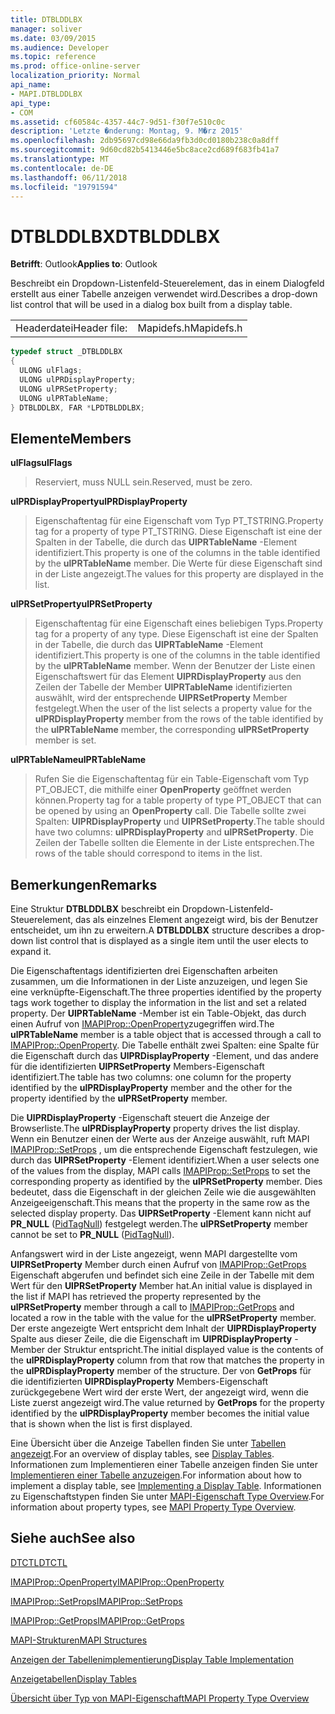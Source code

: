 ```yaml
---
title: DTBLDDLBX
manager: soliver
ms.date: 03/09/2015
ms.audience: Developer
ms.topic: reference
ms.prod: office-online-server
localization_priority: Normal
api_name:
- MAPI.DTBLDDLBX
api_type:
- COM
ms.assetid: cf60584c-4357-44c7-9d51-f30f7e510c0c
description: 'Letzte �nderung: Montag, 9. M�rz 2015'
ms.openlocfilehash: 2db95697cd98e66da9fb3d0cd0180b238c0a8dff
ms.sourcegitcommit: 9d60cd82b5413446e5bc8ace2cd689f683fb41a7
ms.translationtype: MT
ms.contentlocale: de-DE
ms.lasthandoff: 06/11/2018
ms.locfileid: "19791594"
---
```

# <a name="dtblddlbx"></a><span data-ttu-id="65f3c-103">DTBLDDLBX</span><span class="sxs-lookup"><span data-stu-id="65f3c-103">DTBLDDLBX</span></span>

  
  
<span data-ttu-id="65f3c-104">**Betrifft**: Outlook</span><span class="sxs-lookup"><span data-stu-id="65f3c-104">**Applies to**: Outlook</span></span> 
  
<span data-ttu-id="65f3c-105">Beschreibt ein Dropdown-Listenfeld-Steuerelement, das in einem Dialogfeld erstellt aus einer Tabelle anzeigen verwendet wird.</span><span class="sxs-lookup"><span data-stu-id="65f3c-105">Describes a drop-down list control that will be used in a dialog box built from a display table.</span></span>
  
|||
|:-----|:-----|
|<span data-ttu-id="65f3c-106">Headerdatei</span><span class="sxs-lookup"><span data-stu-id="65f3c-106">Header file:</span></span>  <br/> |<span data-ttu-id="65f3c-107">Mapidefs.h</span><span class="sxs-lookup"><span data-stu-id="65f3c-107">Mapidefs.h</span></span>  <br/> |
   
```cpp
typedef struct _DTBLDDLBX
{
  ULONG ulFlags;
  ULONG ulPRDisplayProperty;
  ULONG ulPRSetProperty;
  ULONG ulPRTableName;
} DTBLDDLBX, FAR *LPDTBLDDLBX;

```

## <a name="members"></a><span data-ttu-id="65f3c-108">Elemente</span><span class="sxs-lookup"><span data-stu-id="65f3c-108">Members</span></span>

 <span data-ttu-id="65f3c-109">**ulFlags**</span><span class="sxs-lookup"><span data-stu-id="65f3c-109">**ulFlags**</span></span>
  
> <span data-ttu-id="65f3c-110">Reserviert, muss NULL sein.</span><span class="sxs-lookup"><span data-stu-id="65f3c-110">Reserved, must be zero.</span></span> 
    
 <span data-ttu-id="65f3c-111">**ulPRDisplayProperty**</span><span class="sxs-lookup"><span data-stu-id="65f3c-111">**ulPRDisplayProperty**</span></span>
  
> <span data-ttu-id="65f3c-112">Eigenschaftentag für eine Eigenschaft vom Typ PT_TSTRING.</span><span class="sxs-lookup"><span data-stu-id="65f3c-112">Property tag for a property of type PT_TSTRING.</span></span> <span data-ttu-id="65f3c-113">Diese Eigenschaft ist eine der Spalten in der Tabelle, die durch das **UlPRTableName** -Element identifiziert.</span><span class="sxs-lookup"><span data-stu-id="65f3c-113">This property is one of the columns in the table identified by the **ulPRTableName** member.</span></span> <span data-ttu-id="65f3c-114">Die Werte für diese Eigenschaft sind in der Liste angezeigt.</span><span class="sxs-lookup"><span data-stu-id="65f3c-114">The values for this property are displayed in the list.</span></span> 
    
 <span data-ttu-id="65f3c-115">**ulPRSetProperty**</span><span class="sxs-lookup"><span data-stu-id="65f3c-115">**ulPRSetProperty**</span></span>
  
> <span data-ttu-id="65f3c-116">Eigenschaftentag für eine Eigenschaft eines beliebigen Typs.</span><span class="sxs-lookup"><span data-stu-id="65f3c-116">Property tag for a property of any type.</span></span> <span data-ttu-id="65f3c-117">Diese Eigenschaft ist eine der Spalten in der Tabelle, die durch das **UlPRTableName** -Element identifiziert.</span><span class="sxs-lookup"><span data-stu-id="65f3c-117">This property is one of the columns in the table identified by the **ulPRTableName** member.</span></span> <span data-ttu-id="65f3c-118">Wenn der Benutzer der Liste einen Eigenschaftswert für das Element **UlPRDisplayProperty** aus den Zeilen der Tabelle der Member **UlPRTableName** identifizierten auswählt, wird der entsprechende **UlPRSetProperty** Member festgelegt.</span><span class="sxs-lookup"><span data-stu-id="65f3c-118">When the user of the list selects a property value for the **ulPRDisplayProperty** member from the rows of the table identified by the **ulPRTableName** member, the corresponding **ulPRSetProperty** member is set.</span></span> 
    
 <span data-ttu-id="65f3c-119">**ulPRTableName**</span><span class="sxs-lookup"><span data-stu-id="65f3c-119">**ulPRTableName**</span></span>
  
> <span data-ttu-id="65f3c-120">Rufen Sie die Eigenschaftentag für ein Table-Eigenschaft vom Typ PT_OBJECT, die mithilfe einer **OpenProperty** geöffnet werden können.</span><span class="sxs-lookup"><span data-stu-id="65f3c-120">Property tag for a table property of type PT_OBJECT that can be opened by using an **OpenProperty** call.</span></span> <span data-ttu-id="65f3c-121">Die Tabelle sollte zwei Spalten: **UlPRDisplayProperty** und **UlPRSetProperty**.</span><span class="sxs-lookup"><span data-stu-id="65f3c-121">The table should have two columns: **ulPRDisplayProperty** and **ulPRSetProperty**.</span></span> <span data-ttu-id="65f3c-122">Die Zeilen der Tabelle sollten die Elemente in der Liste entsprechen.</span><span class="sxs-lookup"><span data-stu-id="65f3c-122">The rows of the table should correspond to items in the list.</span></span>
    
## <a name="remarks"></a><span data-ttu-id="65f3c-123">Bemerkungen</span><span class="sxs-lookup"><span data-stu-id="65f3c-123">Remarks</span></span>

<span data-ttu-id="65f3c-124">Eine Struktur **DTBLDDLBX** beschreibt ein Dropdown-Listenfeld-Steuerelement, das als einzelnes Element angezeigt wird, bis der Benutzer entscheidet, um ihn zu erweitern.</span><span class="sxs-lookup"><span data-stu-id="65f3c-124">A **DTBLDDLBX** structure describes a drop-down list control that is displayed as a single item until the user elects to expand it.</span></span> 
  
<span data-ttu-id="65f3c-125">Die Eigenschaftentags identifizierten drei Eigenschaften arbeiten zusammen, um die Informationen in der Liste anzuzeigen, und legen Sie eine verknüpfte-Eigenschaft.</span><span class="sxs-lookup"><span data-stu-id="65f3c-125">The three properties identified by the property tags work together to display the information in the list and set a related property.</span></span> <span data-ttu-id="65f3c-126">Der **UlPRTableName** -Member ist ein Table-Objekt, das durch einen Aufruf von [IMAPIProp::OpenProperty](imapiprop-openproperty.md)zugegriffen wird.</span><span class="sxs-lookup"><span data-stu-id="65f3c-126">The **ulPRTableName** member is a table object that is accessed through a call to [IMAPIProp::OpenProperty](imapiprop-openproperty.md).</span></span> <span data-ttu-id="65f3c-127">Die Tabelle enthält zwei Spalten: eine Spalte für die Eigenschaft durch das **UlPRDisplayProperty** -Element, und das andere für die identifizierten **UlPRSetProperty** Members-Eigenschaft identifiziert.</span><span class="sxs-lookup"><span data-stu-id="65f3c-127">The table has two columns: one column for the property identified by the **ulPRDisplayProperty** member and the other for the property identified by the **ulPRSetProperty** member.</span></span> 
  
<span data-ttu-id="65f3c-128">Die **UlPRDisplayProperty** -Eigenschaft steuert die Anzeige der Browserliste.</span><span class="sxs-lookup"><span data-stu-id="65f3c-128">The **ulPRDisplayProperty** property drives the list display.</span></span> <span data-ttu-id="65f3c-129">Wenn ein Benutzer einen der Werte aus der Anzeige auswählt, ruft MAPI [IMAPIProp::SetProps](imapiprop-setprops.md) , um die entsprechende Eigenschaft festzulegen, wie durch das **UlPRSetProperty** -Element identifiziert.</span><span class="sxs-lookup"><span data-stu-id="65f3c-129">When a user selects one of the values from the display, MAPI calls [IMAPIProp::SetProps](imapiprop-setprops.md) to set the corresponding property as identified by the **ulPRSetProperty** member.</span></span> <span data-ttu-id="65f3c-130">Dies bedeutet, dass die Eigenschaft in der gleichen Zeile wie die ausgewählten Anzeigeeigenschaft.</span><span class="sxs-lookup"><span data-stu-id="65f3c-130">This means that the property in the same row as the selected display property.</span></span> <span data-ttu-id="65f3c-131">Das **UlPRSetProperty** -Element kann nicht auf **PR_NULL** ([PidTagNull](pidtagnull-canonical-property.md)) festgelegt werden.</span><span class="sxs-lookup"><span data-stu-id="65f3c-131">The **ulPRSetProperty** member cannot be set to **PR_NULL** ([PidTagNull](pidtagnull-canonical-property.md)).</span></span>
  
<span data-ttu-id="65f3c-132">Anfangswert wird in der Liste angezeigt, wenn MAPI dargestellte vom **UlPRSetProperty** Member durch einen Aufruf von [IMAPIProp::GetProps](imapiprop-getprops.md) Eigenschaft abgerufen und befindet sich eine Zeile in der Tabelle mit dem Wert für den **UlPRSetProperty** Member hat.</span><span class="sxs-lookup"><span data-stu-id="65f3c-132">An initial value is displayed in the list if MAPI has retrieved the property represented by the **ulPRSetProperty** member through a call to [IMAPIProp::GetProps](imapiprop-getprops.md) and located a row in the table with the value for the **ulPRSetProperty** member.</span></span> <span data-ttu-id="65f3c-133">Der erste angezeigte Wert entspricht dem Inhalt der **UlPRDisplayProperty** Spalte aus dieser Zeile, die die Eigenschaft im **UlPRDisplayProperty** -Member der Struktur entspricht.</span><span class="sxs-lookup"><span data-stu-id="65f3c-133">The initial displayed value is the contents of the **ulPRDisplayProperty** column from that row that matches the property in the **ulPRDisplayProperty** member of the structure.</span></span> <span data-ttu-id="65f3c-134">Der von **GetProps** für die identifizierten **UlPRDisplayProperty** Members-Eigenschaft zurückgegebene Wert wird der erste Wert, der angezeigt wird, wenn die Liste zuerst angezeigt wird.</span><span class="sxs-lookup"><span data-stu-id="65f3c-134">The value returned by **GetProps** for the property identified by the **ulPRDisplayProperty** member becomes the initial value that is shown when the list is first displayed.</span></span> 
  
<span data-ttu-id="65f3c-135">Eine Übersicht über die Anzeige Tabellen finden Sie unter [Tabellen angezeigt](display-tables.md).</span><span class="sxs-lookup"><span data-stu-id="65f3c-135">For an overview of display tables, see [Display Tables](display-tables.md).</span></span> <span data-ttu-id="65f3c-136">Informationen zum Implementieren einer Tabelle anzeigen finden Sie unter [Implementieren einer Tabelle anzuzeigen](display-table-implementation.md).</span><span class="sxs-lookup"><span data-stu-id="65f3c-136">For information about how to implement a display table, see [Implementing a Display Table](display-table-implementation.md).</span></span> <span data-ttu-id="65f3c-137">Informationen zu Eigenschaftstypen finden Sie unter [MAPI-Eigenschaft Type Overview](mapi-property-type-overview.md).</span><span class="sxs-lookup"><span data-stu-id="65f3c-137">For information about property types, see [MAPI Property Type Overview](mapi-property-type-overview.md).</span></span>
  
## <a name="see-also"></a><span data-ttu-id="65f3c-138">Siehe auch</span><span class="sxs-lookup"><span data-stu-id="65f3c-138">See also</span></span>



[<span data-ttu-id="65f3c-139">DTCTL</span><span class="sxs-lookup"><span data-stu-id="65f3c-139">DTCTL</span></span>](dtctl.md)
  
[<span data-ttu-id="65f3c-140">IMAPIProp::OpenProperty</span><span class="sxs-lookup"><span data-stu-id="65f3c-140">IMAPIProp::OpenProperty</span></span>](imapiprop-openproperty.md)
  
[<span data-ttu-id="65f3c-141">IMAPIProp::SetProps</span><span class="sxs-lookup"><span data-stu-id="65f3c-141">IMAPIProp::SetProps</span></span>](imapiprop-setprops.md)
  
[<span data-ttu-id="65f3c-142">IMAPIProp::GetProps</span><span class="sxs-lookup"><span data-stu-id="65f3c-142">IMAPIProp::GetProps</span></span>](imapiprop-getprops.md)


[<span data-ttu-id="65f3c-143">MAPI-Strukturen</span><span class="sxs-lookup"><span data-stu-id="65f3c-143">MAPI Structures</span></span>](mapi-structures.md)
  
[<span data-ttu-id="65f3c-144">Anzeigen der Tabellenimplementierung</span><span class="sxs-lookup"><span data-stu-id="65f3c-144">Display Table Implementation</span></span>](display-table-implementation.md)
  
[<span data-ttu-id="65f3c-145">Anzeigetabellen</span><span class="sxs-lookup"><span data-stu-id="65f3c-145">Display Tables</span></span>](display-tables.md)
  
[<span data-ttu-id="65f3c-146">Übersicht über Typ von MAPI-Eigenschaft</span><span class="sxs-lookup"><span data-stu-id="65f3c-146">MAPI Property Type Overview</span></span>](mapi-property-type-overview.md)

